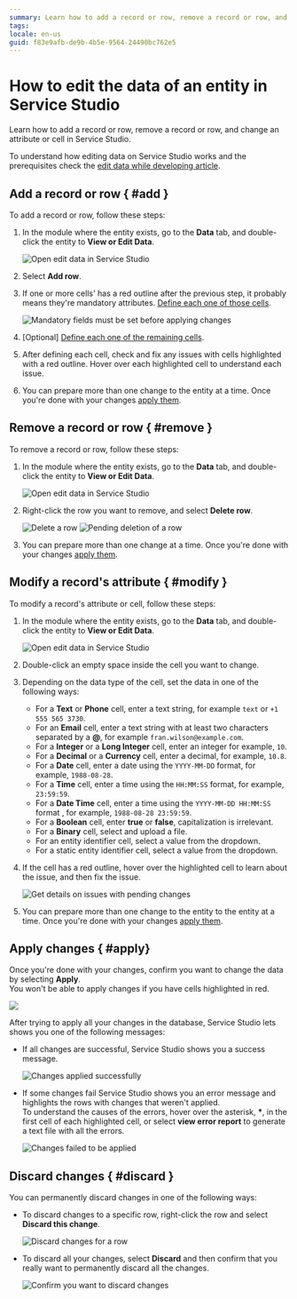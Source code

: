 ```yaml
---
summary: Learn how to add a record or row, remove a record or row, and change an attribute or cell in Service Studio.
tags: 
locale: en-us
guid: f83e9afb-de9b-4b5e-9564-24490bc762e5
---
```


# How to edit the data of an entity in Service Studio

Learn how to add a record or row, remove a record or row, and change an attribute or cell in Service Studio.

To understand how editing data on Service Studio works and the prerequisites check the [edit data while developing article](intro.md).

## Add a record or row { #add }

To add a record or row, follow these steps:

1. In the module where the entity exists, go to the **Data** tab, and double-click the entity to **View or Edit Data**.

    ![Open edit data in Service Studio](images/open-edit-data-ss.png)

1. Select **Add row**.

1. If one or more cells' has a red outline after the previous step, it probably means they're mandatory attributes. [Define each one of those cells](#modify).

    ![Mandatory fields must be set before applying changes](images/mandatory-fields-ss.png)

1. [Optional] [Define each one of the remaining cells](#modify).

1. After defining each cell, check and fix any issues with cells highlighted with a red outline. Hover over each highlighted cell to understand each issue.

1. You can prepare more than one change to the entity at a time. Once you're done with your changes [apply them](#apply).

## Remove a record or row { #remove }

To remove a record or row, follow these steps:

1. In the module where the entity exists, go to the **Data** tab, and double-click the entity to **View or Edit Data**.

    ![Open edit data in Service Studio](images/open-edit-data-ss.png)

1. Right-click the row you want to remove, and select **Delete row**.

    ![Delete a row](images/delete-row-ss.png)
    ![Pending deletion of a row](images/pending-delete-row-ss.png)

1. You can prepare more than one change at a time. Once you're done with your changes [apply them](#apply).

## Modify a record's attribute { #modify }

To modify a record's attribute or cell, follow these steps:

1. In the module where the entity exists, go to the **Data** tab, and double-click the entity to **View or Edit Data**.

    ![Open edit data in Service Studio](images/open-edit-data-ss.png)

1. Double-click an empty space inside the cell you want to change.

1. Depending on the data type of the cell, set the data in one of the following ways:

    * For a **Text** or **Phone** cell, enter a text string, for example `text` or `+1 555 565 3730`.
    * For an **Email** cell, enter a text string with at least two characters separated by a **@**, for example `fran.wilson@example.com`.
    * For a **Integer** or a **Long Integer** cell, enter an integer for example, `10`.
    * For a **Decimal** or a **Currency** cell, enter a decimal, for example, `10.8`.
    * For a **Date** cell, enter a date using the `YYYY-MM-DD` format, for example, `1988-08-28`.
    * For a **Time** cell, enter a time using the `HH:MM:SS` format, for example, `23:59:59`.
    * For a **Date Time** cell, enter a time using the `YYYY-MM-DD HH:MM:SS` format , for example, `1988-08-28 23:59:59`.
    * For a **Boolean** cell, enter **true** or **false**, capitalization is irrelevant.
    * For a **Binary** cell, select and upload a file.
    * For an entity identifier cell, select a value from the dropdown.
    * For a static entity identifier cell, select a value from the dropdown.

1. If the cell has a red outline, hover over the highlighted cell to learn about the issue, and then fix the issue.

    ![Get details on issues with pending changes](images/pedning-changes-validation-ss.png)

1. You can prepare more than one change to the entity to the entity at a time. Once you're done with your changes [apply them](#apply).

## Apply changes { #apply}

Once you're done with your changes, confirm you want to change the data by selecting **Apply**.<br/>
You won't be able to apply changes if you have cells highlighted in red.

![](images/apply-changes-ss.png)

After trying to apply all your changes in the database, Service Studio lets shows you one of the following messages:

* If all changes are successful, Service Studio shows you a success message.

    ![Changes applied successfully](images/changes-successfully-ss.png)

* If some changes fail Service Studio shows you an error message and highlights the rows with changes that weren't applied.<br/> To understand the causes of the errors, hover over the asterisk, **\***, in the first cell of each highlighted cell, or select **view error report** to generate a text file with all the errors.

    ![Changes failed to be applied](images/changes-failed-ss.png)

## Discard changes { #discard }

You can permanently discard changes in one of the following ways:

* To discard changes to a specific row, right-click the row and select **Discard this change**.

    ![Discard changes for a row](images/discard-row-changes-ss.png)

* To discard all your changes, select **Discard** and then confirm that you really want to permanently discard all the changes.

    ![Confirm you want to discard changes](images/confirm-discard-changes-ss.png)

